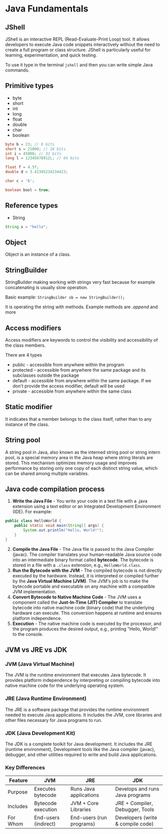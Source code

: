 # Java Fundamentals

## JShell

JShell is an interactive REPL (Read-Evaluate-Print Loop) tool. It allows developers to execute Java code snippets interactively without the need to create a full program or class structure. JShell is particularly useful for learning, experimentation, and quick testing.

To use it type in the terminal `jshell` and then you can write simple Java commands.

## Primitive types

- byte
- short
- int
- long
- float
- double
- char
- boolean

```java
byte b = 23; // 8 bits
short s = 21000; // 16 bits
int i = 45000; // 32 bits
long l = 12345678912L; // 64 bits

float f = 4.5f;
double d = 3.42345234234423;

char c = 'b';

boolean bool = true;
```

## Reference types

- String

```java
String s = "hello";
```

## Object

Object is an instance of a class.

## StringBuilder

StringBuilder making working with strings very fast because for example concatenating is usually slow operation.

Basic example:
`StringBuilder sb = new StringBuilder();`

It is operating the string with methods. Example methods are _.append_ and more

## Access modifiers

Access modifiers are keywords to control the visibility and accessibility of the class members.

There are 4 types

- public - accessible from anywhere within the program
- protected - accessible from anywhere the same package and its subclasses outside the package
- default - accessible from anywhere within the same package. If we don't provide the access modifier, default will be used
- private - accessible from anywhere within the same class

## Static modifier

It indicates that a member belongs to the class itself, rather than to any instance of the class.

## String pool

A string pool in Java, also known as the interned string pool or string intern pool, is a special memory area in the Java heap where string literals are stored. This mechanism optimizes memory usage and improves performance by storing only one copy of each distinct string value, which can be shared among multiple variables.

## Java code compilation process

1. **Write the Java File** - You write your code in a text file with a .java extension using a text editor or an Integrated Development Environment (IDE). For example:

```java
public class HelloWorld {
    public static void main(String[] args) {
        System.out.println("Hello, World!");
    }
}
```

2. **Compile the Java File** - The Java file is passed to the Java Compiler (javac). The compiler translates your human-readable Java source code into an intermediate binary format called **bytecode**. The bytecode is stored in a file with a `.class` extension, e.g., `HelloWorld.class`.
3. **Run the Bytecode with the JVM** - The compiled bytecode is not directly executed by the hardware. Instead, it is interpreted or compiled further by the **Java Virtual Machine (JVM)**. The JVM's job is to make the bytecode portable and executable on any machine with a compatible JVM implementation.
4. **Convert Bytecode to Native Machine Code** - The JVM uses a component called the **Just-In-Time (JIT) Compiler** to translate bytecode into native machine code (binary code) that the underlying hardware can execute. This conversion happens at runtime and ensures platform independence.
5. **Execution** - The native machine code is executed by the processor, and the program produces the desired output, e.g., printing "Hello, World!" to the console.

## JVM vs JRE vs JDK

### JVM (Java Virtual Machine)

The JVM is the runtime environment that executes Java bytecode. It provides platform independence by interpreting or compiling bytecode into native machine code for the underlying operating system.

### JRE (Java Runtime Environment)

The JRE is a software package that provides the runtime environment needed to execute Java applications. It includes the JVM, core libraries and other files necessary for Java programs to run.

### JDK (Java Development Kit)

The JDK is a complete toolkit for Java development. It includes the JRE (runtime environment), Development tools like the Java compiler (javac), debugger, and other utilities required to write and build Java applications.

### Key Differences

| Feature  | JVM                  | JRE                      | JDK                               |
| -------- | -------------------- | ------------------------ | --------------------------------- |
| Purpose  | Executes bytecode    | Runs Java applications   | Develops and runs Java programs   |
| Includes | Bytecode execution   | JVM + Core Libraries     | JRE + Compiler, Debugger, Tools   |
| For Whom | End-users (indirect) | End-users (run programs) | Developers (write & compile code) |
